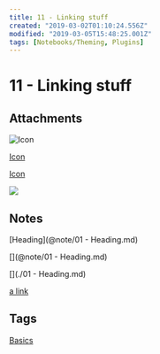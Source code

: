 ```yaml
---
title: 11 - Linking stuff
created: "2019-03-02T01:10:24.556Z"
modified: "2019-03-05T15:48:25.001Z"
tags: [Notebooks/Theming, Plugins]
---
```


# 11 - Linking stuff

## Attachments

![Icon](@attachment/icon_small.png)

[Icon](@attachment/icon_small.png)

[](@attachment/icon_small.png)

[Icon](../attachments/icon_small.png)

<img src="../attachments/icon_small.png" />

## Notes

[Heading](@note/01 - Heading.md)

[](@note/01 - Heading.md)

[](./01 - Heading.md)

<a href="./01 - Heading.md">a link</a>

## Tags

[Basics](@tag/Basics)

[](@tag/Basics)
